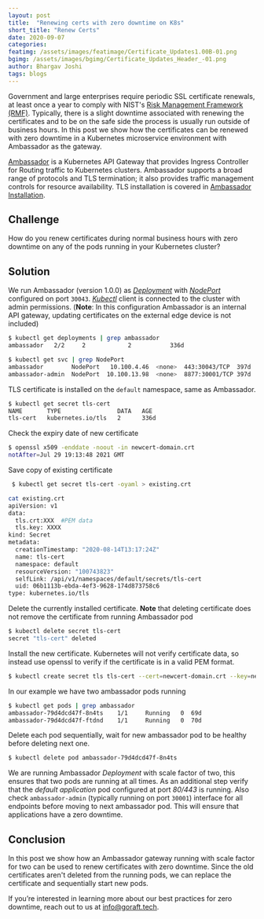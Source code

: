 ```yaml
---
layout: post
title:  "Renewing certs with zero downtime on K8s"
short_title: "Renew Certs"
date: 2020-09-07
categories:
featimg: /assets/images/featimage/Certificate_Updates1.00B-01.png
bgimg: /assets/images/bgimg/Certificate_Updates_Header_-01.png
author: Bhargav Joshi
tags: blogs
---
```


Government and large enterprises require periodic SSL certificate renewals, at least once a year to comply with NIST's [Risk Management Framework (RMF)](https://csrc.nist.gov/publications/detail/sp/800-37/rev-2/final). Typically, there is a slight downtime associated with renewing the certificates and to be on the safe side the process is usually run outside of business hours. In this post we show how the certificates can be renewed with zero downtime in a Kubernetes microservice environment with Ambassador as the gateway.

[Ambassador](https://www.getambassador.io/) is a Kubernetes API Gateway that provides Ingress Controller for Routing traffic to Kubernetes clusters. Ambassador supports a broad range of protocols and TLS termination; it also provides traffic management controls for resource availability. TLS installation is covered in [Ambassador Installation](https://www.getambassador.io/docs/latest/howtos/tls-termination/).

## Challenge
How do you renew certificates during normal business hours with zero downtime on any of the pods running in your Kubernetes cluster?

## Solution
We run Ambassador (version 1.0.0) as [*Deployment*](https://kubernetes.io/docs/concepts/workloads/controllers/deployment/) with [*NodePort*](https://kubernetes.io/docs/concepts/services-networking/service/#nodeport) configured on port `30043`. [*Kubectl*](https://kubernetes.io/docs/tasks/tools/install-kubectl/) client is connected to the cluster with admin permissions.
(**Note**: In this configuration Ambassador is an internal API gateway, updating certificates on the external edge device is not included)

```bash
$ kubectl get deployments | grep ambassador
ambassador   2/2     2            2           336d

$ kubectl get svc | grep NodePort
ambassador        NodePort   10.100.4.46  <none>  443:30043/TCP  397d
ambassador-admin  NodePort  10.100.13.98  <none>  8877:30001/TCP 397d
```
TLS certificate is installed on the `default` namespace, same as Ambassador.
```bash
$ kubectl get secret tls-cert
NAME       TYPE                DATA   AGE
tls-cert   kubernetes.io/tls   2      336d

```
Check the expiry date of new certificate
```bash
$ openssl x509 -enddate -noout -in newcert-domain.crt 
notAfter=Jul 29 19:13:48 2021 GMT
```
Save copy of existing certificate
```bash
 $ kubectl get secret tls-cert -oyaml > existing.crt

cat existing.crt
apiVersion: v1
data:
  tls.crt:XXX  #PEM data
  tls.key: XXXX
kind: Secret
metadata:
  creationTimestamp: "2020-08-14T13:17:24Z"
  name: tls-cert
  namespace: default
  resourceVersion: "100743823"
  selfLink: /api/v1/namespaces/default/secrets/tls-cert
  uid: 06b1113b-ebda-4ef3-9628-174d873758c6
type: kubernetes.io/tls
```
Delete the currently installed certificate. **Note** that deleting certificate does not remove the certificate from running Ambassador pod 
```bash
$ kubectl delete secret tls-cert 
secret "tls-cert" deleted
```

Install the new certificate. Kubernetes will not verify certificate data, so instead use openssl to verify if the certificate is in a valid PEM format.
```bash
$ kubectl create secret tls tls-cert --cert=newcert-domain.crt --key=newcert-domain.key 
```
In our example we have two ambassador pods running
```bash
$ kubectl get pods | grep ambassador
ambassador-79d4dcd47f-8n4ts    1/1     Running   0  69d     
ambassador-79d4dcd47f-ftdnd    1/1     Running   0  70d
```
Delete each pod sequentially, wait for new ambassador pod to be healthy before deleting next one. 
```bash
$ kubectl delete pod ambassador-79d4dcd47f-8n4ts
```
We are running Ambassador *Deployment* with scale factor of two, this ensures that two pods are running at all times. As an additional step verify that the *default application* pod configured at port *80/443* is running. Also check `ambassador-admin` (typically running on port `30001`) interface for all endpoints before moving to next ambassador pod. This will ensure that applications have a zero downtime.

## Conclusion

In this post we show how an Ambassador gateway running with scale factor for two can be used to renew certificates with zero downtime. Since the old certificates aren't deleted from the running pods, we can replace the certificate and sequentially start new pods.

If you’re interested in learning more about our best practices for zero downtime, reach out to us at [info@goraft.tech](mailto:info@goraft.tech).
